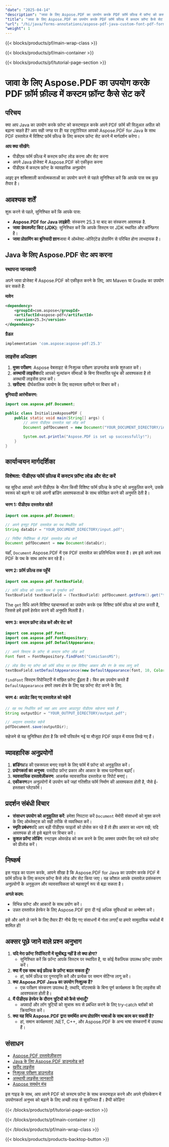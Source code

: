 ```yaml
---
"date": "2025-04-14"
"description": "जावा के लिए Aspose.PDF का उपयोग करके PDF फ़ॉर्म फ़ील्ड में फ़ॉन्ट को कस्टमाइज़ करना सीखें। यह गाइड एकीकरण, फ़ॉन्ट सेटिंग और व्यावहारिक अनुप्रयोगों को कवर करती है।"
"title": "जावा के लिए Aspose.PDF का उपयोग करके PDF फ़ॉर्म फ़ील्ड में कस्टम फ़ॉन्ट कैसे सेट करें"
"url": "/hi/java/forms-annotations/aspose-pdf-java-custom-font-pdf-forms/"
"weight": 1
---
```


{{< blocks/products/pf/main-wrap-class >}}

{{< blocks/products/pf/main-container >}}

{{< blocks/products/pf/tutorial-page-section >}}
# जावा के लिए Aspose.PDF का उपयोग करके PDF फ़ॉर्म फ़ील्ड में कस्टम फ़ॉन्ट कैसे सेट करें

## परिचय

क्या आप Java का उपयोग करके फ़ॉन्ट को कस्टमाइज़ करके अपने PDF फ़ॉर्म की विज़ुअल अपील को बढ़ाना चाहते हैं? आप सही जगह पर हैं! यह ट्यूटोरियल आपको Aspose.PDF for Java के साथ PDF दस्तावेज़ में विशिष्ट फ़ॉर्म फ़ील्ड के लिए कस्टम फ़ॉन्ट सेट करने में मार्गदर्शन करेगा।

**आप क्या सीखेंगे:**
- पीडीएफ फॉर्म फ़ील्ड में कस्टम फ़ॉन्ट लोड करना और सेट करना
- अपने Java प्रोजेक्ट में Aspose.PDF को एकीकृत करना
- पीडीएफ में कस्टम फ़ॉन्ट के व्यावहारिक अनुप्रयोग

आइए इन शक्तिशाली कार्यात्मकताओं का उपयोग करने से पहले सुनिश्चित करें कि आपके पास सब कुछ तैयार है।

## आवश्यक शर्तें

शुरू करने से पहले, सुनिश्चित करें कि आपके पास:
- **Aspose.PDF for Java लाइब्रेरी**: संस्करण 25.3 या बाद का संस्करण आवश्यक है.
- **जावा डेवलपमेंट किट (JDK)**: सुनिश्चित करें कि आपके सिस्टम पर JDK स्थापित और कॉन्फ़िगर है।
- **जावा प्रोग्रामिंग का बुनियादी ज्ञान**जावा में ऑब्जेक्ट-ओरिएंटेड प्रोग्रामिंग से परिचित होना लाभदायक है।

## Java के लिए Aspose.PDF सेट अप करना

### स्थापना जानकारी

अपने जावा प्रोजेक्ट में Aspose.PDF को एकीकृत करने के लिए, आप Maven या Gradle का उपयोग कर सकते हैं:

**मावेन**
```xml
<dependency>
    <groupId>com.aspose</groupId>
    <artifactId>aspose-pdf</artifactId>
    <version>25.3</version>
</dependency>
```

**ग्रैडल**
```gradle
implementation 'com.aspose:aspose-pdf:25.3'
```

### लाइसेंस अधिग्रहण
1. **मुफ्त परीक्षण**: Aspose वेबसाइट से निःशुल्क परीक्षण डाउनलोड करके शुरुआत करें।
2. **अस्थायी लाइसेंस**यदि आपको मूल्यांकन सीमाओं के बिना विस्तारित पहुंच की आवश्यकता है तो अस्थायी लाइसेंस प्राप्त करें।
3. **खरीदना**: दीर्घकालिक उपयोग के लिए सदस्यता खरीदने पर विचार करें।

**बुनियादी आरंभीकरण:**
```java
import com.aspose.pdf.Document;

public class InitializeAsposePDF {
    public static void main(String[] args) {
        // अपना पीडीएफ दस्तावेज़ यहां लोड करें
        Document pdfDocument = new Document("YOUR_DOCUMENT_DIRECTORY/input.pdf");
        
        System.out.println("Aspose.PDF is set up successfully!");
    }
}
```

## कार्यान्वयन मार्गदर्शिका

### विशेषता: पीडीएफ फॉर्म फ़ील्ड में कस्टम फ़ॉन्ट लोड और सेट करें

यह सुविधा आपको अपने पीडीएफ के भीतर किसी विशिष्ट फॉर्म फ़ील्ड के फ़ॉन्ट को अनुकूलित करने, उसके स्वरूप को बढ़ाने या उसे अपनी ब्रांडिंग आवश्यकताओं के साथ संरेखित करने की अनुमति देती है।

#### चरण 1: पीडीएफ दस्तावेज़ खोलें
```java
import com.aspose.pdf.Document;

// अपने इनपुट PDF दस्तावेज़ का पथ निर्धारित करें
String dataDir = "YOUR_DOCUMENT_DIRECTORY/input.pdf";

// निर्दिष्ट निर्देशिका से PDF दस्तावेज़ लोड करें
Document pdfDocument = new Document(dataDir);
```
यहाँ, `Document` Aspose.PDF में एक PDF दस्तावेज़ का प्रतिनिधित्व करता है। हम इसे अपने लक्ष्य PDF के पथ के साथ आरंभ कर रहे हैं।

#### चरण 2: फ़ॉर्म फ़ील्ड तक पहुँचें
```java
import com.aspose.pdf.TextBoxField;

// फ़ॉर्म फ़ील्ड को उसके नाम से पुनर्प्राप्त करें
TextBoxField textBoxField = (TextBoxField) pdfDocument.getForm().get("textbox1");
```
The `get` विधि अपने विशिष्ट पहचानकर्ता का उपयोग करके एक विशिष्ट फ़ॉर्म फ़ील्ड को प्राप्त करती है, जिससे हमें इसमें हेरफेर करने की अनुमति मिलती है।

#### चरण 3: कस्टम फ़ॉन्ट लोड करें और सेट करें
```java
import com.aspose.pdf.Font;
import com.aspose.pdf.FontRepository;
import com.aspose.pdf.DefaultAppearance;

// अपने सिस्टम के फ़ॉन्ट से कस्टम फ़ॉन्ट लोड करें
Font font = FontRepository.findFont("ComicSansMS");

// लोड किए गए फ़ॉन्ट को फ़ॉर्म फ़ील्ड पर एक विशिष्ट आकार और रंग के साथ लागू करें
textBoxField.setDefaultAppearance(new DefaultAppearance(font, 10, Color.black));
```
`findFont` सिस्टम रिपोजिटरी में वांछित फ़ॉन्ट ढूँढता है। फिर हम उपयोग करते हैं `DefaultAppearance` हमारे लक्ष्य क्षेत्र के लिए यह फ़ॉन्ट सेट करने के लिए.

#### चरण 4: अपडेट किए गए दस्तावेज़ को सहेजें
```java
// वह पथ निर्धारित करें जहां आप अपना आउटपुट पीडीएफ सहेजना चाहते हैं
String outputDir = "YOUR_OUTPUT_DIRECTORY/output.pdf";

// अद्यतन दस्तावेज़ सहेजें
pdfDocument.save(outputDir);
```
सहेजने से यह सुनिश्चित होता है कि सभी परिवर्तन नई या मौजूदा PDF फ़ाइल में वापस लिखे गए हैं।

## व्यावहारिक अनुप्रयोगों
1. **ब्रांडिंग**ब्रांड की एकरूपता बनाए रखने के लिए फॉर्म में फ़ॉन्ट को अनुकूलित करें।
2. **प्रयोगकर्ता का अनुभव**: पसंदीदा फ़ॉन्ट प्रकार और आकार के साथ पठनीयता बढ़ाएँ।
3. **व्यावसायिक दस्तावेज़ीकरण**: आकर्षक व्यावसायिक दस्तावेज़ या रिपोर्ट बनाएं।
4. **एकीकरण**उन अनुप्रयोगों में उपयोग करें जहां गतिशील फॉर्म निर्माण की आवश्यकता होती है, जैसे ई-हस्ताक्षर प्लेटफॉर्म।

## प्रदर्शन संबंधी विचार
- **संसाधन उपयोग को अनुकूलित करें**: हमेशा निपटारा करें `Document` मेमोरी संसाधनों को मुक्त करने के लिए ऑब्जेक्ट्स को सही तरीके से व्यवस्थित करें।
- **स्मृति प्रबंधन**यदि आप बड़ी पीडीएफ फाइलों को प्रोसेस कर रहे हैं तो हीप आकार का ध्यान रखें; यदि आवश्यक हो तो इसे बढ़ाने पर विचार करें।
- **कुशल फ़ॉन्ट लोडिंग**: रनटाइम ओवरहेड को कम करने के लिए अक्सर उपयोग किए जाने वाले फ़ॉन्ट को प्रीलोड करें।

## निष्कर्ष

इस गाइड का पालन करके, आपने सीखा है कि Aspose.PDF for Java का उपयोग करके PDF में फ़ॉर्म फ़ील्ड के लिए कस्टम फ़ॉन्ट कैसे लोड और सेट किया जाए। यह कौशल आपके दस्तावेज़ प्रसंस्करण अनुप्रयोगों के अनुकूलन और व्यावसायिकता को महत्वपूर्ण रूप से बढ़ा सकता है।

**अगले कदम:**
- विभिन्न फ़ॉन्ट और आकारों के साथ प्रयोग करें।
- उन्नत दस्तावेज़ हेरफेर के लिए Aspose.PDF द्वारा दी गई अधिक सुविधाओं का अन्वेषण करें।

इसे और आगे ले जाने के लिए तैयार हैं? नीचे दिए गए संसाधनों में गोता लगाएँ या हमारे सामुदायिक चर्चाओं में शामिल हों!

## अक्सर पूछे जाने वाले प्रश्न अनुभाग
1. **यदि मेरा फ़ॉन्ट रिपॉजिटरी में सूचीबद्ध नहीं है तो क्या होगा?**
   - सुनिश्चित करें कि फ़ॉन्ट आपके सिस्टम पर स्थापित है, या कोई वैकल्पिक उपलब्ध फ़ॉन्ट उपयोग करें।
2. **क्या मैं एक साथ कई फ़ील्ड के फ़ॉन्ट बदल सकता हूँ?**
   - हां, फॉर्म फ़ील्ड पर पुनरावृत्ति करें और प्रत्येक पर समान सेटिंग्स लागू करें।
3. **क्या Aspose.PDF Java का उपयोग निःशुल्क है?**
   - एक परीक्षण संस्करण उपलब्ध है; तथापि, वॉटरमार्क के बिना पूर्ण कार्यक्षमता के लिए लाइसेंस की आवश्यकता होती है।
4. **मैं पीडीएफ हेरफेर के दौरान त्रुटियों को कैसे संभालूँ?**
   - अपवादों और लॉग त्रुटियों को सुचारू रूप से प्रबंधित करने के लिए try-catch ब्लॉकों को क्रियान्वित करें।
5. **क्या यह विधि Aspose.PDF द्वारा समर्थित अन्य प्रोग्रामिंग भाषाओं के साथ काम कर सकती है?**
   - हां, समान कार्यक्षमताएं .NET, C++, और Aspose.PDF के अन्य भाषा संस्करणों में उपलब्ध हैं।

## संसाधन
- [Aspose.PDF दस्तावेज़ीकरण](https://reference.aspose.com/pdf/java/)
- [Java के लिए Aspose.PDF डाउनलोड करें](https://releases.aspose.com/pdf/java/)
- [खरीद लाइसेंस](https://purchase.aspose.com/buy)
- [निःशुल्क परीक्षण डाउनलोड](https://releases.aspose.com/pdf/java/)
- [अस्थायी लाइसेंस जानकारी](https://purchase.aspose.com/temporary-license/)
- [Aspose समर्थन मंच](https://forum.aspose.com/c/pdf/10)

इस गाइड के साथ, आप अपने PDF को कस्टम फ़ॉन्ट के साथ कस्टमाइज़ करने और अपने एप्लिकेशन में उपयोगकर्ता अनुभव को बढ़ाने के लिए अच्छी तरह से सुसज्जित हैं। हैप्पी कोडिंग!

{{< /blocks/products/pf/tutorial-page-section >}}

{{< /blocks/products/pf/main-container >}}

{{< /blocks/products/pf/main-wrap-class >}}

{{< blocks/products/products-backtop-button >}}